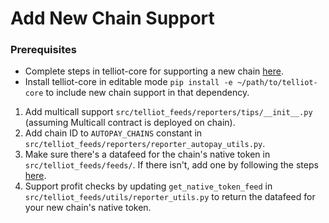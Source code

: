 # Add New Chain Support

### Prerequisites
- Complete steps in telliot-core for supporting a new chain [here](https://tellor-io.github.io/telliot-core/add-chain/).
- Install telliot-core in editable mode `pip install -e ~/path/to/telliot-core` to include new chain support in that dependency.

1. Add multicall support `src/telliot_feeds/reporters/tips/__init__.py` (assuming Multicall contract is deployed on chain).
2. Add chain ID to `AUTOPAY_CHAINS` constant in `src/telliot_feeds/reporters/reporter_autopay_utils.py`.
3. Make sure there's a datafeed for the chain's native token in `src/telliot_feeds/feeds/`. If there isn't, add one by following the steps [here](https://tellor-io.github.io/telliot-feeds/add-spot-price/).
4. Support profit checks by updating `get_native_token_feed` in `src/telliot_feeds/utils/reporter_utils.py` to return the datafeed for your new chain's native token.

